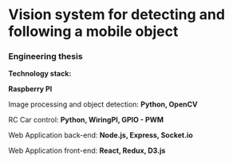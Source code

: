 # Vision system for detecting and following a mobile object
### Engineering thesis

**Technology stack:**

**Raspberry PI**

Image processing and object detection: **Python, OpenCV**

RC Car control: **Python, WiringPI, GPIO - PWM**

Web Application back-end: **Node.js, Express, Socket.io**

Web Application front-end: **React, Redux, D3.js**


